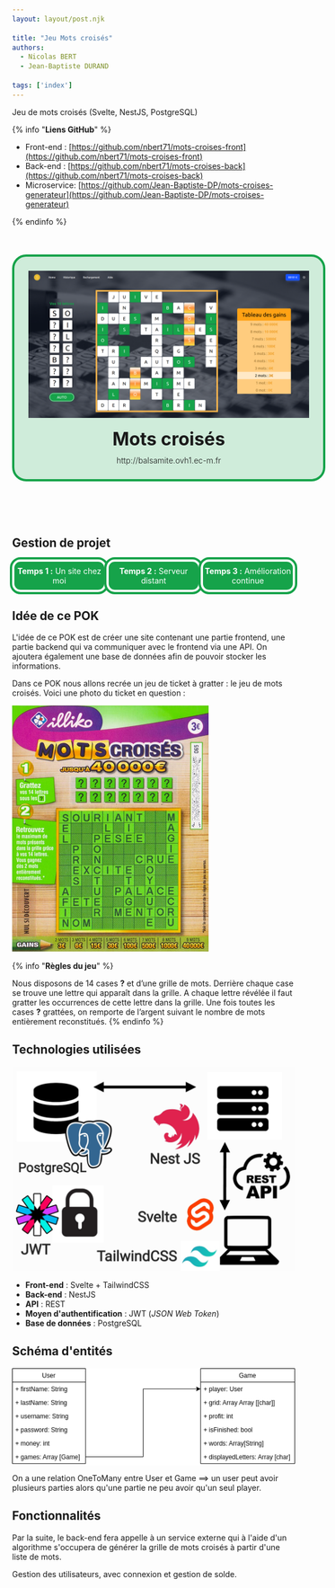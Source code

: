 ```yaml
---
layout: layout/post.njk

title: "Jeu Mots croisés"
authors:
  - Nicolas BERT
  - Jean-Baptiste DURAND

tags: ['index']
---
```


<!-- début résumé -->
Jeu de mots croisés (Svelte, NestJS, PostgreSQL)
<!-- fin résumé -->

{% info "**Liens GitHub**" %}

* Front-end : [https://github.com/nbert71/mots-croises-front](https://github.com/nbert71/mots-croises-front)
* Back-end : [https://github.com/nbert71/mots-croises-back](https://github.com/nbert71/mots-croises-back)
* Microservice: [https://github.com/Jean-Baptiste-DP/mots-croises-generateur](https://github.com/Jean-Baptiste-DP/mots-croises-generateur)

{% endinfo %}

<a href="http://balsamite.ovh1.ec-m.fr" class="imageContainer">
  <img src="./images/gamePage.png" alt="Page de jeu" class="viewPage">
  <div class="infoTitles">
    <p class="title">Mots croisés</p>
    <p class="link">http://balsamite.ovh1.ec-m.fr</p>
  </div>
</a>

<br>

## Gestion de projet

<div class="allButtonGestionProjet">
  <a href="./gestionProjet/temps1" class="buttonGestionProjet">
    <span><b class="hoverUnderline">Temps 1 :</b> Un site chez moi</span>
  </a>

  <a href="./gestionProjet/temps2" class="buttonGestionProjet">
    <span><b class="hoverUnderline">Temps 2 :</b> Serveur distant</span>
  </a>

  <a href="./gestionProjet/temps3" class="buttonGestionProjet">
    <span><b class="hoverUnderline">Temps 3 :</b> Amélioration continue</span>
  </a>
</div>

## Idée de ce POK

L'idée de ce POK est de créer une site contenant une partie frontend, une partie backend qui va communiquer avec le frontend via une API. On ajoutera également une base de données afin de pouvoir stocker les informations.

Dans ce POK nous allons recrée un jeu de ticket à gratter : le jeu de mots croisés. Voici une photo du ticket en question :

<img src="./images/mots-croises.jpg" alt="Image jeu de mots croisés" style="width: 350px; margin: 0 auto;" />
<br>

{% info "**Règles du jeu**" %}

Nous disposons de 14 cases **?** et d’une grille de mots. Derrière chaque case se trouve une lettre qui apparaît dans la grille. A chaque lettre révélée il faut gratter les occurrences de cette lettre dans la grille. Une fois toutes les cases **?** grattées, on remporte de l’argent suivant le nombre de mots entièrement reconstitués.
{% endinfo %}

## Technologies utilisées

<img src="./images/choix_techno.jpg" alt="Technologies utilisées" style="width: 700px; margin: 0 auto; border: 0" />

* **Front-end** : Svelte + TailwindCSS
* **Back-end** : NestJS
* **API** : REST
* **Moyen d'authentification** : JWT (*JSON Web Token*)
* **Base de données** : PostgreSQL

## Schéma d'entités

<div style="display: grid; place-items: center;">
  <img src="./images/UML-POK-1.png" alt="Schéma d'entités" style="border: 0;" />
</div>

On a une relation OneToMany entre User et Game ==> un user peut avoir plusieurs parties alors qu'une partie ne peu avoir qu'un seul player.

## Fonctionnalités

Par la suite, le back-end fera appelle à un service externe qui à l'aide d'un algorithme s'occupera de générer la grille de mots croisés à partir d'une liste de mots.

Gestion des utilisateurs, avec connexion et gestion de solde.

<style>
  a.imageContainer{
    margin: 50px auto;
    width: 550px;
    display: block;
    border: 4px solid rgb(22,163,74);
    border-radius: 25px;
    --opacity:0.2;
    transition: all 1s;
    background-color : rgba(22,163,74,var(--opacity));
    text-decoration:none;
  }
  a.imageContainer:hover{
    --opacity:0.6;
  }
  img.viewPage{
    width:500px;
    margin: 25px 25px 15px 25px;
    border-width:0;
  }
  div.infoTitles .title{
    font-size:32px;
    margin: 0 0 10px 0;
    text-align: center;
    font-weight: bolder;
  }
  div.infoTitles .link{
    margin: 0 0 25px 0;
    text-align: center;
    font-weight: 350;
  }
  a.buttonGestionProjet{
    display: flex;
    position: relative;
    height: 50px;
    width: 280px;
    background-color: rgb(22,163,74);
    border-radius: 15px;
    text-align: center;
    justify-content: center;
    align-items:center;
    border: 4px white solid;
    outline: 4px rgb(22,163,74) solid;
    text-decoration: none;
    transition: transform 0.3s cubic-bezier(.12,-0.91,.85,1.86);
  }
  a.buttonGestionProjet:hover{
    transform: scale(1.1);
  }
  a.buttonGestionProjet span{
    display: block;
    color: white;
  }
  div.allButtonGestionProjet{
    display:flex;
    flex-direction:row;
    justify-content: space-around;
  }
  .hoverUnderline{
    position:relative;
  }
  a.buttonGestionProjet .hoverUnderline::after{
    content:"";
    position: absolute;
    bottom:0;
    left:0;
    height: 0.125em;
    width: 0;
    background-color:white;
    transition: all 0.6s;
  }
  a.buttonGestionProjet:hover .hoverUnderline::after{
    width:100%;
  }
</style>
